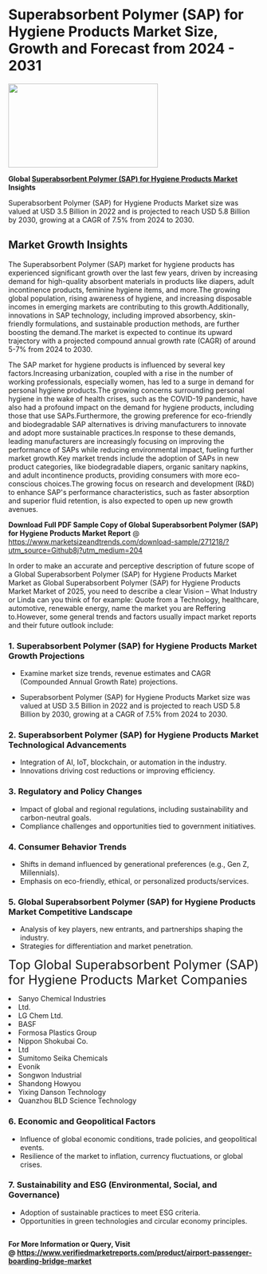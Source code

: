<H1>Superabsorbent Polymer (SAP) for Hygiene Products Market Size, Growth and Forecast from 2024 - 2031</H1><img class="aligncenter size-medium wp-image-584254" src="https://thirdeyenews.in/wp-content/uploads/2024/09/Global-Market-Research-300x168.jpeg" alt="" width="300" height="168" /><p><strong>Global&nbsp;<a href="https://www.marketsizeandtrends.com/download-sample/271218/?utm_source=Github8j?utm_medium=204">Superabsorbent Polymer (SAP) for Hygiene Products Market</a> Insights</strong></p><p>Superabsorbent Polymer (SAP) for Hygiene Products Market size was valued at USD 3.5 Billion in 2022 and is projected to reach USD 5.8 Billion by 2030, growing at a CAGR of 7.5% from 2024 to 2030.</p><p><h2>Market Growth Insights</h2> <p>The Superabsorbent Polymer (SAP) market for hygiene products has experienced significant growth over the last few years, driven by increasing demand for high-quality absorbent materials in products like diapers, adult incontinence products, feminine hygiene items, and more.The growing global population, rising awareness of hygiene, and increasing disposable incomes in emerging markets are contributing to this growth.Additionally, innovations in SAP technology, including improved absorbency, skin-friendly formulations, and sustainable production methods, are further boosting the demand.The market is expected to continue its upward trajectory with a projected compound annual growth rate (CAGR) of around 5-7% from 2024 to 2030.</p> <p>The SAP market for hygiene products is influenced by several key factors.Increasing urbanization, coupled with a rise in the number of working professionals, especially women, has led to a surge in demand for personal hygiene products.The growing concerns surrounding personal hygiene in the wake of health crises, such as the COVID-19 pandemic, have also had a profound impact on the demand for hygiene products, including those that use SAPs.Furthermore, the growing preference for eco-friendly and biodegradable SAP alternatives is driving manufacturers to innovate and adopt more sustainable practices.In response to these demands, leading manufacturers are increasingly focusing on improving the performance of SAPs while reducing environmental impact, fueling further market growth.Key market trends include the adoption of SAPs in new product categories, like biodegradable diapers, organic sanitary napkins, and adult incontinence products, providing consumers with more eco-conscious choices.The growing focus on research and development (R&D) to enhance SAP's performance characteristics, such as faster absorption and superior fluid retention, is also expected to open up new growth avenues.</p><p><span class=""><strong>Download Full PDF Sample Copy of Global Superabsorbent Polymer (SAP) for Hygiene Products Market Report</strong> @ <a href="https://www.marketsizeandtrends.com/download-sample/271218/?utm_source=Github8j?utm_medium=204" target="_blank">https://www.marketsizeandtrends.com/download-sample/271218/?utm_source=Github8j?utm_medium=204</a></span></p><p>In order to make an accurate and perceptive description of future scope of a Global&nbsp;Superabsorbent Polymer (SAP) for Hygiene Products Market Market as Global&nbsp;Superabsorbent Polymer (SAP) for Hygiene Products Market Market of 2025, you need to describe a clear Vision &ndash; What Industry or Linda can you think of for example: Quote from a Technology, healthcare, automotive, renewable energy, name the market you are Reffering to.However, some general trends and factors usually impact market reports and their future outlook include:</p><h3>1.&nbsp;<strong>Superabsorbent Polymer (SAP) for Hygiene Products Market Growth Projections</strong></h3><ul><li>Examine market size trends, revenue estimates and CAGR (Compounded Annual Growth Rate) projections.</li><li><p>Superabsorbent Polymer (SAP) for Hygiene Products Market size was valued at USD 3.5 Billion in 2022 and is projected to reach USD 5.8 Billion by 2030, growing at a CAGR of 7.5% from 2024 to 2030.</p></li></ul><h3>2.&nbsp;<strong>Superabsorbent Polymer (SAP) for Hygiene Products Market Technological Advancements</strong></h3><ul><li>Integration of AI, IoT, blockchain, or automation in the industry.</li><li>Innovations driving cost reductions or improving efficiency.</li></ul><h3>3.&nbsp;<strong>Regulatory and Policy Changes</strong></h3><ul><li>Impact of global and regional regulations, including sustainability and carbon-neutral goals.</li><li>Compliance challenges and opportunities tied to government initiatives.</li></ul><h3>4.&nbsp;<strong>Consumer Behavior Trends</strong></h3><ul><li>Shifts in demand influenced by generational preferences (e.g., Gen Z, Millennials).</li><li>Emphasis on eco-friendly, ethical, or personalized products/services.</li></ul><h3>5.&nbsp;<strong>Global Superabsorbent Polymer (SAP) for Hygiene Products Market Competitive Landscape</strong></h3><ul><li>Analysis of key players, new entrants, and partnerships shaping the industry.</li><li>Strategies for differentiation and market penetration.</li></ul><p data-pm-slice="1 1 []"><span style="color: inherit; font-family: inherit; font-size: 25px;">Top Global Superabsorbent Polymer (SAP) for Hygiene Products Market Companies</span></p><div class="" data-test-id=""><p><li>Sanyo Chemical Industries</li><li> Ltd.</li><li> LG Chem Ltd.</li><li> BASF</li><li> Formosa Plastics Group</li><li> Nippon Shokubai Co.</li><li> Ltd</li><li> Sumitomo Seika Chemicals</li><li> Evonik</li><li> Songwon Industrial</li><li> Shandong Howyou</li><li> Yixing Danson Technology</li><li> Quanzhou BLD Science Technology</li></p></div><h3>6.&nbsp;<strong>Economic and Geopolitical Factors</strong></h3><ul><li>Influence of global economic conditions, trade policies, and geopolitical events.</li><li>Resilience of the market to inflation, currency fluctuations, or global crises.</li></ul><h3>7.&nbsp;<strong>Sustainability and ESG (Environmental, Social, and Governance)</strong></h3><ul><li>Adoption of sustainable practices to meet ESG criteria.</li><li>Opportunities in green technologies and circular economy principles.</li></ul><h2><strong style="font-size: 14px;">For More Information or Query, Visit @&nbsp;</strong><a style="background-color: #ffffff; font-size: 14px;" href="https://www.marketsizeandtrends.com/report/superabsorbent-polymer-sap-for-hygiene-products-market/" target="_blank">https://www.verifiedmarketreports.com/product/airport-passenger-boarding-bridge-market</a></h2>